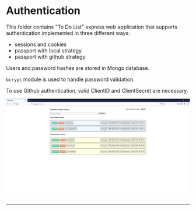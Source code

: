 # Authentication

This folder contains "To Do List" express web application that supports authentication implemented in three different ways:

- sessions and cookies
- passport with local strategy
- passport with github strategy

Users and password hashes are stored in Mongo database.

`bcrypt` module is used to handle password validation.

To use Github authentication, valid ClientID and ClientSecret are necessary.

![](screen.png)

---